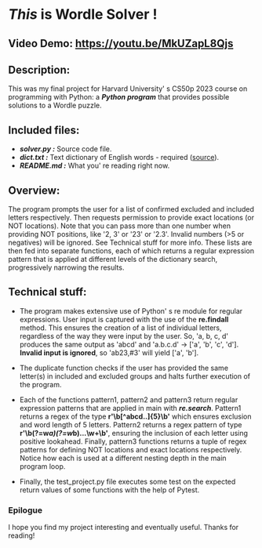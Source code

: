 # ***This*** is Wordle Solver !
## Video Demo:  <https://youtu.be/MkUZapL8Qjs>
## Description:
This was my final project for Harvard University' s CS50p 2023 course on programming with Python: a ***Python program*** that provides possible solutions to a Wordle puzzle.
## Included files:
- ***solver.py :*** Source code file.
- ***dict.txt :*** Text dictionary of English words - required ([source](https://github.com/dwyl/english-words/blob/master/words_alpha.txt)).
- ***README.md :*** What you' re reading right now.
## Overview:
The program prompts the user for a list of confirmed excluded and included letters respectively. Then requests permission to provide exact locations (or NOT locations). Note that you can pass more than one number when providing NOT positions, like '2, 3' or '23' or '2.3'. Invalid numbers (>5 or negatives) will be ignored. See Technical stuff for more info. These lists are then fed into separate functions, each of which returns a regular expression pattern that is applied at different levels of the dictionary search, progressively narrowing the results.

## Technical stuff:
- The program makes extensive use of Python' s re module for regular expressions. User input is captured with the use of the **re.findall** method. This ensures the creation of a list of individual letters, regardless of the way they were input by the user. So, 'a, b, c, d' produces the same output as 'abcd' and 'a.b.c.d' -> ['a', 'b', 'c', 'd']. **Invalid input is ignored**, so 'ab23,#3' will yield ['a', 'b'].

- The duplicate function checks if the user has provided the same letter(s) in included and excluded groups and halts further execution of the program.

- Each of the functions pattern1, pattern2 and pattern3 return regular expression patterns that are applied in main with ***re.search***. Pattern1 returns a regex of the type **r'\b[^abcd..]{5}\b'** which ensures exclusion and word length of 5 letters. Pattern2 returns a regex pattern of type **r'\b(?=w*a)(?=w*b)...\w+\b'**, ensuring the inclusion of each letter using positive lookahead. Finally, pattern3 functions returns a tuple of regex patterns for defining NOT locations and exact locations respectively. Notice how each is used at a different nesting depth in the main program loop.

- Finally, the test_project.py file executes some test on the expected return values of some functions with the help of Pytest.
### Epilogue
I hope you find my project interesting and eventually useful. Thanks for reading!

